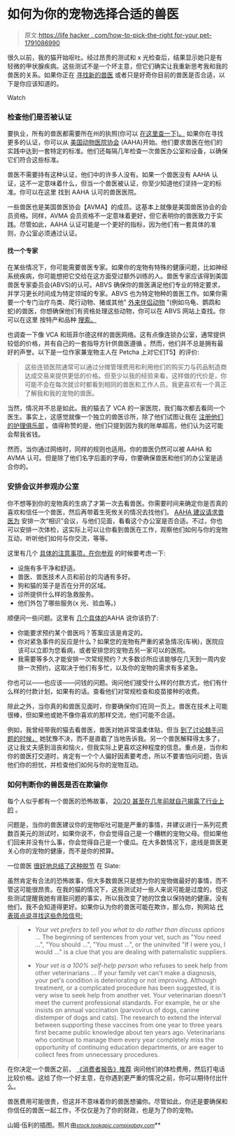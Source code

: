 # 如何为你的宠物选择合适的兽医

> 原文:[https://life hacker . com/how-to-pick-the-right for-your pet-1791086990](https://lifehacker.com/how-to-pick-the-right-veterinarian-for-your-pet-1791086990)

很久以前，我的猫开始呕吐。经过昂贵的测试和 x 光检查后，结果显示她只是有轻微的甲状腺疾病。这些测试不是一个坏主意，但它们确实让我重新思考我和我的兽医的关系。如果你正在 [寻找新的兽医](https://lifehacker.com/where-to-start-when-youve-decided-you-want-a-dog-1665643067) 或者只是好奇你目前的兽医是否合适，以下是你应该知道的。

Watch

### 检查他们是否被认证

要执业，所有的兽医都需要所在州的执照(你可以 [在这里查一下)。](https://www.aavsb.org/OurServices/look-up-a-license) 如果你在寻找更多的认证，你可以从 [美国动物医院协会](https://www.aaha.org/) (AAHA)开始。他们要求兽医在他们的实践中达到一套特定的标准。他们还每隔几年检查一次兽医办公室和设备，以确保它们符合这些标准。

兽医不需要持有这种认证，他们中的许多人没有。如果一个兽医没有 AAHA 认证，这不一定意味着什么，但当一个兽医被认证，你至少知道他们坚持一定的标准。你可以在这里 找到 AAHA 认可的兽医医院。

一些兽医也是美国兽医协会【AVMA】的成员。这基本上就像是美国兽医协会的会员资格。同样，AVMA 会员资格不一定意味着更好，但它表明你的兽医致力于实践。尽管如此，AAHA 认证可能是一个更好的指标，因为他们有一套具体的准则，办公室必须通过认证。

#### 找一个专家

在某些情况下，你可能需要兽医专家。如果你的宠物有特殊的健康问题，比如神经系统疾病，你可能想把它交给在这方面受过额外训练的人。兽医专家应该得到美国兽医专家委员会(ABVS)的认可。ABVS 确保你的兽医满足他们专业的特定要求，并学习更长时间成为特定领域的专家。ABVS 也为特定物种的兽医工作。如果你需要一个专门治疗鸟类、爬行动物、猪或其他" [外来伴侣动物](https://macungieanimalhospital.com/services/exotic-companion-animal-medicine/) "(例如乌龟、鹦鹉和蛇)的兽医，你想确保他们有资格处理这些动物，你可以在 ABVS 网站上查找。你可以在这里 按特产和品种 [搜索。](https://www.avma.org/ProfessionalDevelopment/Education/Specialties/pages/Recognized-veterinary-specialty-organizations-specialtyresults.aspx)

也调查一下像 VCA 和班菲尔德这样的兽医网络。这有点像连锁办公室，通常提供较低的价格，并有自己的一套指导方针供兽医遵循 。然而，他们并不总是拥有最好的声誉。以下是一位作家兼宠物主人在 Petcha 上对它们T5】的评价:

> 这些连锁医院通常可以通过分摊管理费用和利用他们的购买力与药品制造商达成交易来提供更低的价格。但至少以我的经验来看，这样做的代价是，你可能不会在每次就诊时都看到相同的兽医和工作人员。我更喜欢有一个真正了解我和我的宠物的兽医。

当然，情况并不总是如此。我的猫去了 VCA 的一家医院，我们每次都去看同一个医生。事实上，这感觉就像一个独立的兽医诊所，除了他们试图让我在 [注册他们的护理俱乐部](http://www.vcahospitals.com/main/pet-care/care-club/wellness-plans) 。值得称赞的是，他们只提到因为我的账单超高，他们认为这可能会帮我省钱。

然而，当你通过网络时，同样的规则也适用。你的兽医仍然可以被 AAHA 和 AVMA 认可。但是除了他们名字后面的字母，你要确保兽医和他们的办公室是适合你的。

### 安排会议并参观办公室

你不想等到你的宠物真的生病了才第一次去看兽医。你需要时间来确定你是否真的喜欢和信任一个兽医，然后再带着生死攸关的情况去找他们。 [AAHA 建议请求兽医为](https://www.aaha.org/pet_owner/about_aaha/why_accreditation_matters/about_accreditation/how_to_choose_the_right_veterinarian.aspx) 安排一次“相识”会议，与他们见面，看看这个办公室是否合适。不过，你也可以安排一次体检，这实际上可以让你看到兽医在工作，观察他们如何与你的宠物互动，听听他们如何与你交流，等等。

这里有几个 [具体的注意事项，在你参观](https://lifehacker.com/where-to-start-when-youve-decided-you-want-a-dog-1665643067) 的时候要考虑一下:

*   设施有多干净和舒适。
*   兽医、兽医技术人员和前台的沟通有多好。
*   狗和猫的笼子是否在分开的区域。
*   诊所提供什么样的急救服务。
*   他们外包了哪些服务(x 光、验血等。)

顺便问一些问题。这里有 [几个具体的](https://www.aaha.org/pet_owner/about_aaha/why_accreditation_matters/about_accreditation/how_to_choose_the_right_veterinarian.aspx)AAHA 说你该扔了:

*   你能要求预约某个兽医吗？答案应该是肯定的。
*   你对紧急事件的反应是什么？如果您的宠物有严重的紧急情况(车祸)，医院应该可以立即为您看病，或者安排您的宠物去另一家可以的医院。
*   我需要等多久才能安排一次常规预约？大多数诊所应该能够在几天到一周内安排一次预约，这取决于他们有多忙，以及你的宠物的需求有多紧急。

你也可以——也应该——问钱的问题。询问他们接受什么样的付款方式，他们有什么样的付款计划，如果有的话。查看他们对常规检查和疫苗接种的收费。

除此之外，当你真的和兽医见面时，你要确保你们在同一页上。兽医在技术上可能很棒，但如果他或她不像你喜欢的那样交流，他们可能不合适。

例如，我曾经带我的猫去看兽医，兽医对她非常温柔体贴，但当 [到了讨论棘手问题的时候，](http://lifehacker.com/how-to-deal-with-the-decision-to-put-down-your-pet-1632897804#_ga=1.126870413.1268082208.1431441811) 她犹豫不决，而不是直截了当地告诉我。另一个兽医解释得太多了，这让我丈夫感到沮丧和恼火，但我实际上更喜欢这种程度的信息。重点是，当你和你的兽医打交道时，肯定有一个个人偏好因素要考虑，所以不要害怕问问题，告诉他们你的担忧，并检查他们如何与你的宠物互动。

### 如何判断你的兽医是否在欺骗你

每个人似乎都有一个兽医的恐怖故事， [20/20 甚至在几年前就自己揭露了行业上的](http://abcnews.go.com/2020/video/veterinarian-honest-20987714) 。

问题是，当你的兽医建议你的宠物呕吐可能是严重的事情，并建议进行一系列花费数百美元的测试时，如果你说不，你会觉得自己是一个糟糕的宠物父母。但如果他们回来并没有什么事，你会觉得自己是一个傻瓜。在大多数情况下，底线是兽医更关心你的宠物的健康，而不是你的预算。

一位兽医 [很好地总结了这种脱节](http://www.slate.com/articles/news_and_politics/heavy_petting/2007/10/but_doc_the_dogs_already_dead.html) 在 Slate:

虽然肯定有合法的恐怖故事，但大多数兽医只是想为你的宠物做最好的事情，而不管这可能很昂贵。在我的猫的情况下，这些测试对一些人来说可能是过度的，但这些测试提醒我她有肾脏问题的事实，所以我改变了她的饮食以保持她的健康。没有他们，我不会知道得更好。如果你认为你的兽医可能在欺诈，那么你，狗网站 [代表斑点说寻找这些危险信号:](http://speakingforspot.com/blog/2013/08/11/five-red-flag-indicators-that-its-time-to-find-a-new-vet/)

> *   *Your vet prefers to tell you what to do rather than discuss options* ... The beginning of sentences from your vet, such as "You need …", "You should …", "You must …", or the uninvited "If I were you, I would …" is a clue that you are dealing with paternalistic suppliers.
>     
> *   *Your vet is a 100% self-help person* who refuses to seek help from other veterinarians ... If your family vet can't make a diagnosis, your pet's condition is deteriorating or not improving. Although treatment, or a complicated procedure has been suggested, it is very wise to seek help from another vet. Your veterinarian doesn't meet the current professional standards. For example, he or she insists on annual vaccination (parvovirus of dogs, canine distemper of dogs and cats). The research to extend the interval between supporting these vaccines from one year to three years first became public knowledge about ten years ago. Veterinarians who continue to manage them every year completely miss the opportunity of continuing education departments, or are eager to collect fees from unnecessary procedures.

在你决定一个兽医之前， [《消费者报告》推荐](http://www.consumerreports.org/cro/magazine-archive/2011/august/money/pet-costs/comparison-shop-for-your-pets-veterinary-care/index.htm) 询问他们的体检费用，然后打电话比较价格。这给了你一个好主意，在你遇到更严重的情况之前，你可以期待付出什么。

兽医费用可能很贵，但这并不意味着你的兽医想骗你。尽管如此，你还是要确保和你信任的兽医一起工作，不仅仅是为了你的财政，也是为了你的宠物。

山姆·伍利的插图。照片由[<small></small>](https://unsplash.com/photos/2Ts5HnA67k8)*<small></small>*[<small>*stock.tookapic.com*</small>](https://stock.tookapic.com/photos/55659)<small></small>*[<small>*pixabay.com*</small>](https://pixabay.com/en/guinea-pig-cavy-pet-guinea-rodent-242520/)***